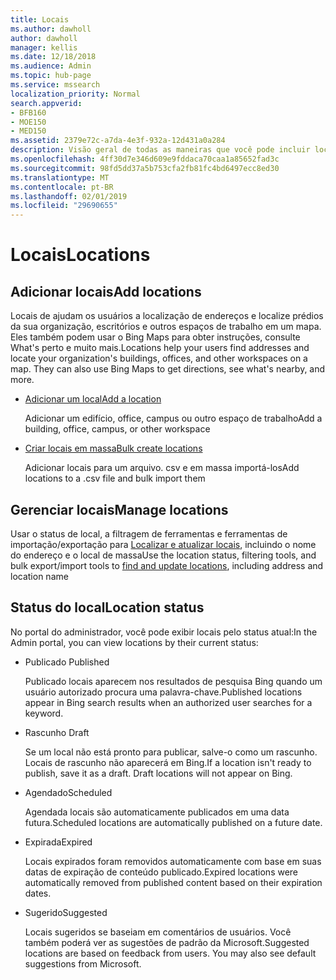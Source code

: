 ```yaml
---
title: Locais
ms.author: dawholl
author: dawholl
manager: kellis
ms.date: 12/18/2018
ms.audience: Admin
ms.topic: hub-page
ms.service: mssearch
localization_priority: Normal
search.appverid:
- BFB160
- MOE150
- MED150
ms.assetid: 2379e72c-a7da-4e3f-932a-12d431a0a284
description: Visão geral de todas as maneiras que você pode incluir locais da sua organização em resultados de trabalho do Microsoft Search
ms.openlocfilehash: 4ff30d7e346d609e9fddaca70caa1a85652fad3c
ms.sourcegitcommit: 98fd5dd37a5b753cfa2fb81fc4bd6497ecc8ed30
ms.translationtype: MT
ms.contentlocale: pt-BR
ms.lasthandoff: 02/01/2019
ms.locfileid: "29690655"
---
```

# <a name="locations"></a><span data-ttu-id="65ab5-103">Locais</span><span class="sxs-lookup"><span data-stu-id="65ab5-103">Locations</span></span>

## <a name="add-locations"></a><span data-ttu-id="65ab5-104">Adicionar locais</span><span class="sxs-lookup"><span data-stu-id="65ab5-104">Add locations</span></span>

<span data-ttu-id="65ab5-p101">Locais de ajudam os usuários a localização de endereços e localize prédios da sua organização, escritórios e outros espaços de trabalho em um mapa. Eles também podem usar o Bing Maps para obter instruções, consulte What's perto e muito mais.</span><span class="sxs-lookup"><span data-stu-id="65ab5-p101">Locations help your users find addresses and locate your organization's buildings, offices, and other workspaces on a map. They can also use Bing Maps to get directions, see what's nearby, and more.</span></span>
  
- [<span data-ttu-id="65ab5-107">Adicionar um local</span><span class="sxs-lookup"><span data-stu-id="65ab5-107">Add a location</span></span>](add-a-location.md)
    
    <span data-ttu-id="65ab5-108">Adicionar um edifício, office, campus ou outro espaço de trabalho</span><span class="sxs-lookup"><span data-stu-id="65ab5-108">Add a building, office, campus, or other workspace</span></span>
    
- [<span data-ttu-id="65ab5-109">Criar locais em massa</span><span class="sxs-lookup"><span data-stu-id="65ab5-109">Bulk create locations</span></span>](bulk-create-locations.md)
    
    <span data-ttu-id="65ab5-110">Adicionar locais para um arquivo. csv e em massa importá-los</span><span class="sxs-lookup"><span data-stu-id="65ab5-110">Add locations to a .csv file and bulk import them</span></span>
    
## <a name="manage-locations"></a><span data-ttu-id="65ab5-111">Gerenciar locais</span><span class="sxs-lookup"><span data-stu-id="65ab5-111">Manage locations</span></span>

<span data-ttu-id="65ab5-112">Usar o status de local, a filtragem de ferramentas e ferramentas de importação/exportação para [Localizar e atualizar locais](manage-locations.md), incluindo o nome do endereço e o local de massa</span><span class="sxs-lookup"><span data-stu-id="65ab5-112">Use the location status, filtering tools, and bulk export/import tools to [find and update locations](manage-locations.md), including address and location name</span></span>
  
## <a name="location-status"></a><span data-ttu-id="65ab5-113">Status do local</span><span class="sxs-lookup"><span data-stu-id="65ab5-113">Location status</span></span>

<span data-ttu-id="65ab5-114">No portal do administrador, você pode exibir locais pelo status atual:</span><span class="sxs-lookup"><span data-stu-id="65ab5-114">In the Admin portal, you can view locations by their current status:</span></span>
  
- <span data-ttu-id="65ab5-115">Publicado </span><span class="sxs-lookup"><span data-stu-id="65ab5-115">Published</span></span>
    
    <span data-ttu-id="65ab5-116">Publicado locais aparecem nos resultados de pesquisa Bing quando um usuário autorizado procura uma palavra-chave.</span><span class="sxs-lookup"><span data-stu-id="65ab5-116">Published locations appear in Bing search results when an authorized user searches for a keyword.</span></span>
    
- <span data-ttu-id="65ab5-117">Rascunho </span><span class="sxs-lookup"><span data-stu-id="65ab5-117">Draft</span></span>
    
    <span data-ttu-id="65ab5-p102">Se um local não está pronto para publicar, salve-o como um rascunho. Locais de rascunho não aparecerá em Bing.</span><span class="sxs-lookup"><span data-stu-id="65ab5-p102">If a location isn't ready to publish, save it as a draft. Draft locations will not appear on Bing.</span></span>
    
- <span data-ttu-id="65ab5-120">Agendado</span><span class="sxs-lookup"><span data-stu-id="65ab5-120">Scheduled</span></span>
    
    <span data-ttu-id="65ab5-121">Agendada locais são automaticamente publicados em uma data futura.</span><span class="sxs-lookup"><span data-stu-id="65ab5-121">Scheduled locations are automatically published on a future date.</span></span>
    
- <span data-ttu-id="65ab5-122">Expirada</span><span class="sxs-lookup"><span data-stu-id="65ab5-122">Expired</span></span>
    
    <span data-ttu-id="65ab5-123">Locais expirados foram removidos automaticamente com base em suas datas de expiração de conteúdo publicado.</span><span class="sxs-lookup"><span data-stu-id="65ab5-123">Expired locations were automatically removed from published content based on their expiration dates.</span></span>
    
- <span data-ttu-id="65ab5-124">Sugerido</span><span class="sxs-lookup"><span data-stu-id="65ab5-124">Suggested</span></span>
    
    <span data-ttu-id="65ab5-p103">Locais sugeridos se baseiam em comentários de usuários. Você também poderá ver as sugestões de padrão da Microsoft.</span><span class="sxs-lookup"><span data-stu-id="65ab5-p103">Suggested locations are based on feedback from users. You may also see default suggestions from Microsoft.</span></span>

  

